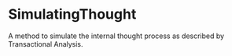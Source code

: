 # SimulatingThought
A method to simulate the internal thought process as described by Transactional Analysis.
